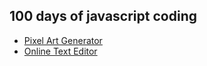 ## 100 days of javascript coding

- [Pixel Art Generator](https://knztym-5000.csb.app/)
- [Online Text Editor](https://8649x6.csb.app/)
